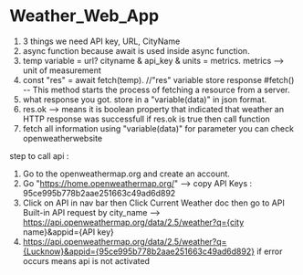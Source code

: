 # Weather_Web_App
1. 3 things we need API key, URL, CityName
2. async function because await is used inside async function.
3. temp variable = url? cityname & api_key & units = metrics.  metrics --> unit of measurement
4. const "res" = await fetch(temp).    //"res" variable store response
   #fetch() -- This method starts the process of fetching a resource from a server.
5. what response you got. store in a "variable(data)" in json format.
6. res.ok --> means it is boolean property that indicated that weather an HTTP response was successfull
   if res.ok is true then call function
7. fetch all information using "variable(data)" for parameter you can check openweatherwebsite
 


step to call api : 
1. Go to the openweathermap.org and create an account.
2. Go "https://home.openweathermap.org/" --> copy API Keys : 95ce995b778b2aae251663c49ad6d892
3. Click on API in nav bar then Click Current Weather doc then go to API Built-in API request by city_name --> https://api.openweathermap.org/data/2.5/weather?q={city name}&appid={API key}
4. https://api.openweathermap.org/data/2.5/weather?q={Lucknow}&appid={95ce995b778b2aae251663c49ad6d892}  if error occurs means api is not activated
